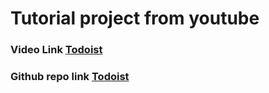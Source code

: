 # Tutorial project from youtube

### Video Link [Todoist](https://www.youtube.com/watch?v=HgfA4W_VjmI&t=9s)

### Github repo link [Todoist](https://github.com/karlhadwen/todoist)
